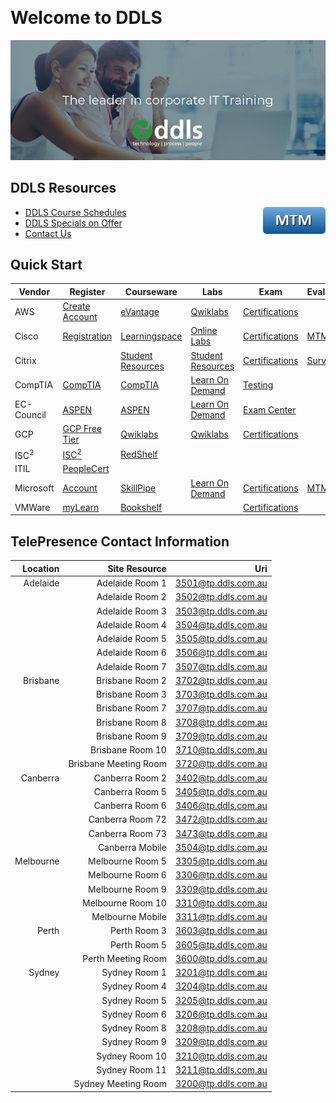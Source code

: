 [//]: # (#### DO NOT EDIT the "# Welcome to DDLS" header in any way as it is linked from the LiteTouch student desktop ####) 
<BR>

<a name="start"></a>
# Welcome to DDLS

[![DDLSLogo](_images/Leader_In_Corp_Training.png)](https://www.ddls.com.au)


## DDLS Resources

<a href="https://www.metricsthatmatter.com/dim319"><img align="right" width="100" src="_images/mtm.png"></img></a>

- [DDLS Course Schedules](https://www.ddls.com.au/schedules/)
- [DDLS Specials on Offer](https://www.ddls.com.au/offers/)
- [Contact Us](https://www.ddls.com.au/contact-us/)

## Quick Start

|Vendor|Register|Courseware|Labs|Exam|Evaluation|
|-|-|-|-|-|-|
|AWS|[Create Account][awsreg]|[eVantage][awscw]|[Qwiklabs][awslabs]|[Certifications][awsexam]||
|Cisco|[Registration][ciscoreg]|[Learningspace][ciscocw]|[Online Labs][ciscolabs]|[Certifications][ciscoexam]|[MTM][ciscoeval]
|Citrix||[Student Resources][citrixcw]|[Student Resources][citrixcw]|[Certifications][citrixexam]|[Survey][citrixcw]|
|CompTIA|[CompTIA][comptiareg]|[CompTIA][comptiacw]|[Learn On Demand][comptialabs]|[Testing][comptiaexam]||
|EC-Council|[ASPEN][eccreg]|[ASPEN][ecccw]|[Learn On Demand][ecclabs]|[Exam Center][eccexam]||
|GCP|[GCP Free Tier][gcpreg]|[Qwiklabs][gcpcw]|[Qwiklabs][gcplabs]|[Certifications][gcpexam]||
|ISC<sup>2</sup>|[ISC<sup>2</sup>][iscreg]|[RedShelf][isccw]||||
|ITIL|[PeopleCert][itilreg]|||||
|Microsoft|[Account][msreg]|[SkillPipe][mscw]|[Learn On Demand][mslabs]|[Certifications][msexam]|[MTM][mseval]|
|VMWare|[myLearn][vmwarereg]|[Bookshelf][vmwarecw]||[Certifications][vmwareexam]||


[awsreg]: https://aws.amazon.com/resources/create-account/
[awscw]: https://evantage.gilmoreglobal.com/#/user/signin
[awslabs]: https://ddls.qwiklabs.com/
[awsexam]: https://aws.amazon.com/certification/
[ciscoreg]: https://identity.cisco.com/ui/tenants/global/v1.0/enrollment-ui
[ciscocw]: http://learningspace.cisco.com/
[ciscolabs]: https://cll-auth.cisco.com/users/pblogin/
[ciscoexam]: https://learningnetwork.cisco.com/community/certifications
[ciscoeval]: https://www.metricsthatmatter.com/dim319
[citrixreg]: https://training.citrix.com/learning/landing
[citrixcw]:  https://training.citrix.com/learning/myaccountlanding/mytraining
[citrixexam]: https://training.citrix.com/learning/landing-badges/why-get-certified
[comptiareg]: https://comptia.lochoice.com
[comptiacw]: https://comptia.lochoice.com
[comptialabs]: https://comptialabs.learnondemand.net
[comptiaexam]: https://www.comptia.org/testing
[eccreg]: https://aspen.eccouncil.org
[ecccw]: https://aspen.eccouncil.org
[ecclabs]: https://eccouncil.learnondemand.net/User/Register?OrganizationId=1133
[eccexam]: https://www.eccexam.com/
[gcpreg]: https://cloud.google.com/free/
[gcpcw]: https://ddls.qwiklabs.com/
[gcplabs]: https://ddls.qwiklabs.com/
[gcpexam]: https://cloud.google.com/certification/
[iscreg]: https://www.isc2.org/
[isccw]: http://isc2.redshelf.com
[itilreg]: https://www.peoplecert.org/en/register
[pvexam]: https://home.pearsonvue.com/test-taker.aspx
[msreg]: https://account.microsoft.com/account
[mscw]: https://www.skillpipe.com/
[mslabs]: https://ddls.learnondemand.net/
[msexam]: https://www.microsoft.com/en-us/learning/exam-list.aspx
[mseval]: https://www.metricsthatmatter.com/dim319
[vmwarereg]: https://mylearn.vmware.com/
[vmwarecw]: https://online.vitalsource.com/
[vmwareexam]: https://www.vmware.com/education-services/certification.html

## TelePresence Contact Information

Location|Site Resource|Uri
---:|---:|---:
Adelaide|Adelaide Room  1 |3501@tp.ddls.com.au
<i></i>|Adelaide Room  2 |3502@tp.ddls.com.au
<i></i>|Adelaide Room  3|3503@tp.ddls.com.au
<i></i>|Adelaide Room  4|3504@tp.ddls.com.au
<i></i>|Adelaide Room  5|3505@tp.ddls.com.au
<i></i>|Adelaide Room  6|3506@tp.ddls.com.au
<i></i>|Adelaide Room  7|3507@tp.ddls.com.au
Brisbane|Brisbane Room  2|3702@tp.ddls.com.au
<i></i>|Brisbane Room  3|3703@tp.ddls.com.au
<i></i>|Brisbane Room  7|3707@tp.ddls.com.au
<i></i>|Brisbane Room  8|3708@tp.ddls.com.au
<i></i>|Brisbane Room  9|3709@tp.ddls.com.au
<i></i>|Brisbane Room 10|3710@tp.ddls.com.au
<i></i>|Brisbane Meeting Room|3720@tp.ddls.com.au
Canberra|Canberra Room  2|3402@tp.ddls.com.au
<i></i>|Canberra Room  5|3405@tp.ddls.com.au
<i></i>|Canberra Room  6|3406@tp.ddls.com.au
<i></i>|Canberra Room 72|3472@tp.ddls.com.au
<i></i>|Canberra Room 73|3473@tp.ddls.com.au
<i></i>|Canberra Mobile |3504@tp.ddls.com.au
Melbourne|Melbourne Room  5|3305@tp.ddls.com.au
<i></i>|Melbourne Room  6|3306@tp.ddls.com.au
<i></i>|Melbourne Room  9|3309@tp.ddls.com.au
<i></i>|Melbourne Room 10|3310@tp.ddls.com.au
<i></i>|Melbourne Mobile |3311@tp.ddls.com.au
Perth|Perth Room  3|3603@tp.ddls.com.au
<i></i>|Perth Room  5|3605@tp.ddls.com.au
<i></i>|Perth Meeting Room|3600@tp.ddls.com.au
Sydney|Sydney Room  1|3201@tp.ddls.com.au
<i></i>|Sydney Room  4|3204@tp.ddls.com.au
<i></i>|Sydney Room  5|3205@tp.ddls.com.au
<i></i>|Sydney Room  6|3206@tp.ddls.com.au
<i></i>|Sydney Room  8|3208@tp.ddls.com.au
<i></i>|Sydney Room  9|3209@tp.ddls.com.au
<i></i>|Sydney Room 10|3210@tp.ddls.com.au
<i></i>|Sydney Room 11|3211@tp.ddls.com.au
<i></i>|Sydney Meeting Room|3200@tp.ddls.com.au
